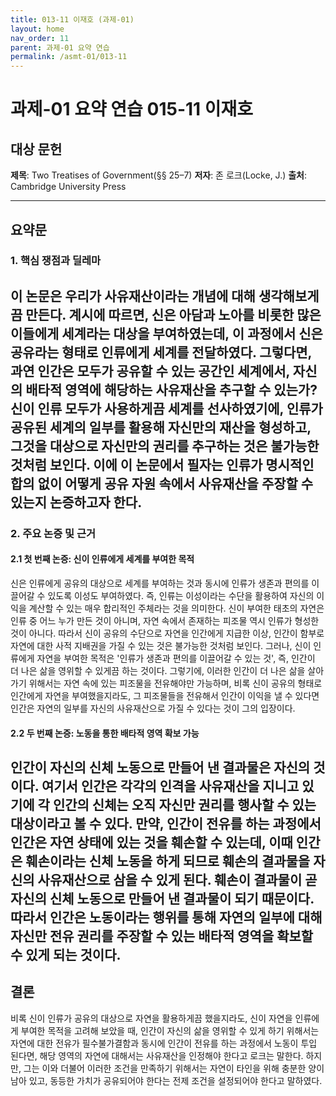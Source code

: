 ```yaml
---
title: 013-11 이재호 (과제-01)
layout: home
nav_order: 11
parent: 과제-01 요약 연습
permalink: /asmt-01/013-11
---
```


# 과제-01 요약 연습 015-11 이재호 

## 대상 문헌  
**제목**: Two Treatises of Government(§§ 25–7)
**저자**: 존 로크(Locke, J.)
**출처**: Cambridge University Press

---

## 요약문  

### 1. 핵심 쟁점과 딜레마  
이 논문은 우리가 사유재산이라는 개념에 대해 생각해보게끔 만든다. 계시에 따르면, 신은 아담과 노아를 비롯한 많은 이들에게 세계라는 대상을 부여하였는데, 이 과정에서 신은 공유라는 형태로 인류에게 세계를 전달하였다. 그렇다면, 과연 인간은 모두가 공유할 수 있는 공간인 세계에서, 자신의 배타적 영역에 해당하는 사유재산을 추구할 수 있는가? 신이 인류 모두가 사용하게끔 세계를 선사하였기에, 인류가 공유된 세계의 일부를 활용해 자신만의 재산을 형성하고, 그것을 대상으로 자신만의 권리를 추구하는 것은 불가능한 것처럼 보인다. 이에 이 논문에서 필자는 인류가 명시적인 합의 없이 어떻게 공유 자원 속에서 사유재산을 주장할 수 있는지 논증하고자 한다. 
---

### 2. 주요 논증 및 근거  

#### 2.1 첫 번째 논증: 신이 인류에게 세계를 부여한 목적 
신은 인류에게 공유의 대상으로 세계를 부여하는 것과 동시에 인류가 생존과 편의를 이끌어갈 수 있도록 이성도 부여하였다. 즉, 인류는 이성이라는 수단을 활용하여 자신의 이익을 계산할 수 있는 매우 합리적인 주체라는 것을 의미한다. 신이 부여한 태초의 자연은 인류 중 어느 누가 만든 것이 아니며, 자연 속에서 존재하는 피조물 역시 인류가 형성한 것이 아니다. 따라서 신이 공유의 수단으로 자연을 인간에게 지급한 이상, 인간이 함부로 자연에 대한 사적 지배권을 가질 수 있는 것은 불가능한 것처럼 보인다. 그러나, 신이 인류에게 자연을 부여한 목적은 '인류가 생존과 편의를 이끌어갈 수 있는 것', 즉, 인간이 더 나은 삶을 영위할 수 있게끔 하는 것이다. 그렇기에, 이러한 인간이 더 나은 삶을 살아가기 위해서는 자연 속에 있는 피조물을 전유해야만 가능하며, 비록 신이 공유의 형태로 인간에게 자연을 부여했을지라도, 그 피조물들을 전유해서 인간이 이익을 낼 수 있다면 인간은 자연의 일부를 자신의 사유재산으로 가질 수 있다는 것이 그의 입장이다. 


#### 2.2 두 번째 논증: 노동을 통한 배타적 영역 확보 가능 
인간이 자신의 신체 노동으로 만들어 낸 결과물은 자신의 것이다. 여기서 인간은 각각의 인격을 사유재산을 지니고 있기에 각 인간의 신체는 오직 자신만 권리를 행사할 수 있는 대상이라고 볼 수 있다. 만약, 인간이 전유를 하는 과정에서 인간은 자연 상태에 있는 것을 훼손할 수 있는데, 이때 인간은 훼손이라는 신체 노동을 하게 되므로 훼손의 결과물을 자신의 사유재산으로 삼을 수 있게 된다. 훼손이 결과물이 곧 자신의 신체 노동으로 만들어 낸 결과물이 되기 때문이다. 따라서 인간은 노동이라는 행위를 통해 자연의 일부에 대해 자신만 전유 권리를 주장할 수 있는 배타적 영역을 확보할 수 있게 되는 것이다.  
---

## 결론  
비록 신이 인류가 공유의 대상으로 자연을 활용하게끔 했을지라도, 신이 자연을 인류에게 부여한 목적을 고려해 보았을 때, 인간이 자신의 삶을 영위할 수 있게 하기 위해서는 자연에 대한 전유가 필수불가결함과 동시에 인간이 전유를 하는 과정에서 노동이 투입 된다면, 해당 영역의 자연에 대해서는 사유재산을 인정해야 한다고 로크는 말한다. 하지만, 그는 이와 더불어 이러한 조건을 만족하기 위해서는 자연이 타인을 위해 충분한 양이 남아 있고, 동등한 가치가 공유되어야 한다는 전제 조건을 설정되어야 한다고 말하였다. 
